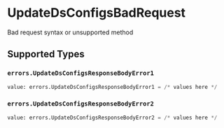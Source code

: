 # UpdateDsConfigsBadRequest

Bad request syntax or unsupported method


## Supported Types

### `errors.UpdateDsConfigsResponseBodyError1`

```python
value: errors.UpdateDsConfigsResponseBodyError1 = /* values here */
```

### `errors.UpdateDsConfigsResponseBodyError2`

```python
value: errors.UpdateDsConfigsResponseBodyError2 = /* values here */
```

